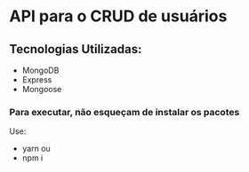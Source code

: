 # API para o CRUD de usuários

## Tecnologias Utilizadas:
- MongoDB
- Express
- Mongoose

### Para executar, não esqueçam de instalar os pacotes
Use:
  - yarn
  ou
  - npm i
